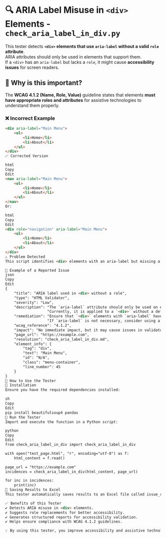 # 🔍 ARIA Label Misuse in `<div>` Elements - `check_aria_label_in_div.py`

This tester detects **`<div>` elements that use `aria-label` without a valid `role` attribute**.  
ARIA attributes should only be used in elements that support them.  
If a `<div>` has an `aria-label` but lacks a `role`, it might cause **accessibility issues** for screen readers.

## 📌 Why is this important?

The **WCAG 4.1.2 (Name, Role, Value)** guideline states that elements **must have appropriate roles and attributes** for assistive technologies to understand them properly.  

### ❌ **Incorrect Example**
```html
<div aria-label="Main Menu">
    <ul>
        <li>Home</li>
        <li>About</li>
    </ul>
</div>
✅ Corrected Version

html
Copy
Edit
<nav aria-label="Main Menu">
    <ul>
        <li>Home</li>
        <li>About</li>
    </ul>
</nav>
Or:

html
Copy
Edit
<div role="navigation" aria-label="Main Menu">
    <ul>
        <li>Home</li>
        <li>About</li>
    </ul>
</div>
⚠️ Problem Detected
This script identifies <div> elements with an aria-label but missing a valid role.

📄 Example of a Reported Issue
json
Copy
Edit
{
    "title": "ARIA label used in <div> without a role",
    "type": "HTML Validator",
    "severity": "Low",
    "description": "The `aria-label` attribute should only be used on elements that support it. "
                   "Currently, it is applied to a `<div>` without a defined `role`, which is not valid.",
    "remediation": "Ensure that `<div>` elements with `aria-label` have an appropriate `role`, such as `role=\"button\"`, `role=\"option\"`, etc. "
                   "If `aria-label` is not necessary, consider using a `<span>` or `<button>` instead.",
    "wcag_reference": "4.1.2",
    "impact": "No immediate impact, but it may cause issues in validators and assistive technologies.",
    "page_url": "https://example.com",
    "resolution": "check_aria_label_in_div.md",
    "element_info": {
        "tag": "div",
        "text": "Main Menu",
        "id": "N/A",
        "class": "menu-container",
        "line_number": 45
    }
}
🚀 How to Use the Tester
📌 Installation
Ensure you have the required dependencies installed:

sh
Copy
Edit
pip install beautifulsoup4 pandas
📌 Run the Tester
Import and execute the function in a Python script:

python
Copy
Edit
from check_aria_label_in_div import check_aria_label_in_div

with open("test_page.html", "r", encoding="utf-8") as f:
    html_content = f.read()

page_url = "https://example.com"
incidences = check_aria_label_in_div(html_content, page_url)

for inc in incidences:
    print(inc)
📂 Saving Results to Excel
This tester automatically saves results to an Excel file called issue_report.xlsx.

✅ Benefits of this Tester
✔ Detects ARIA misuse in <div> elements.
✔ Suggests role replacements for better accessibility.
✔ Generates structured reports for accessibility validation.
✔ Helps ensure compliance with WCAG 4.1.2 guidelines.

💡 By using this tester, you improve accessibility and assistive technology compatibility. 🚀